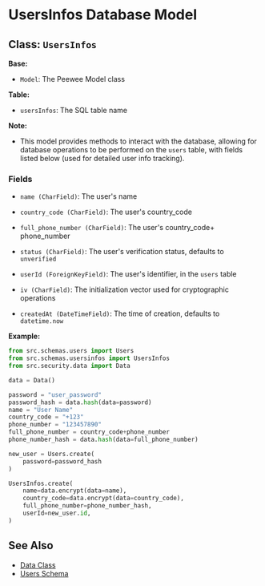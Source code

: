 # UsersInfos Database Model

## Class: `UsersInfos`

**Base:**

- `Model`: The Peewee Model class

**Table:**

- `usersInfos`: The SQL table name

**Note:**

- This model provides methods to interact with the database, allowing for database operations to be performed on the `users` table, with fields listed below (used for detailed user info tracking).

### Fields

- `name (CharField)`: The user's name

- `country_code (CharField)`: The user's country_code

- `full_phone_number (CharField)`: The user's country_code+ phone_number

- `status (CharField)`: The user's verification status, defaults to `unverified`

- `userId (ForeignKeyField)`: The user's identifier, in the `users` table

- `iv (CharField)`: The initialization vector used for cryptographic operations

- `createdAt (DateTimeField)`: The time of creation, defaults to `datetime.now`

**Example:**

```python
from src.schemas.users import Users
from src.schemas.usersinfos import UsersInfos
from src.security.data import Data

data = Data()

password = "user_password"
password_hash = data.hash(data=password)
name = "User Name"
country_code = "+123"
phone_number = "123457890"
full_phone_number = country_code+phone_number
phone_number_hash = data.hash(data=full_phone_number)

new_user = Users.create(
    password=password_hash
)

UsersInfos.create(
    name=data.encrypt(data=name),
    country_code=data.encrypt(data=country_code),
    full_phone_number=phone_number_hash,
    userId=new_user.id,
)
```

## See Also

- [Data Class](../security/data.md)
- [Users Schema](../schemas/users.md)

